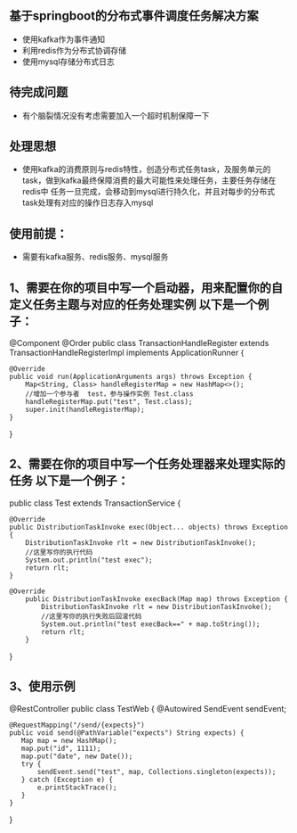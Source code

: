 ## 基于springboot的分布式事件调度任务解决方案
* 使用kafka作为事件通知
* 利用redis作为分布式协调存储
* 使用mysql存储分布式日志

## 待完成问题
* 有个脑裂情况没有考虑需要加入一个超时机制保障一下


## 处理思想
* 使用kafka的消费原则与redis特性，创造分布式任务task，及服务单元的task，做到kafka最终保障消费的最大可能性来处理任务，主要任务存储在redis中
 任务一旦完成，会移动到mysql进行持久化，并且对每步的分布式task处理有对应的操作日志存入mysql

## 使用前提：
* 需要有kafka服务、redis服务、mysql服务

##  1、需要在你的项目中写一个启动器，用来配置你的自定义任务主题与对应的任务处理实例 以下是一个例子：

@Component
@Order
public class TransactionHandleRegister extends TransactionHandleRegisterImpl implements ApplicationRunner {

    @Override
    public void run(ApplicationArguments args) throws Exception {
        Map<String, Class> handleRegisterMap = new HashMap<>();
        //增加一个参与者  test，参与操作实例 Test.class
        handleRegisterMap.put("test", Test.class);
        super.init(handleRegisterMap);
    }
}

##  2、需要在你的项目中写一个任务处理器来处理实际的任务 以下是一个例子：

public class Test extends TransactionService {

    @Override
    public DistributionTaskInvoke exec(Object... objects) throws Exception {
        DistributionTaskInvoke rlt = new DistributionTaskInvoke();
        //这里写你的执行代码
        System.out.println("test exec");
        return rlt;
    }
    
    @Override
        public DistributionTaskInvoke execBack(Map map) throws Exception {
            DistributionTaskInvoke rlt = new DistributionTaskInvoke();
            //这里写你的执行失败后回滚代码
            System.out.println("test execBack==" + map.toString());
            return rlt;
        }
}
##  3、使用示例
@RestController
public class TestWeb {
    @Autowired
    SendEvent sendEvent;

    @RequestMapping("/send/{expects}")
    public void send(@PathVariable("expects") String expects) {
       Map map = new HashMap();
       map.put("id", 1111);
       map.put("date", new Date());
       try {
           sendEvent.send("test", map, Collections.singleton(expects));
       } catch (Exception e) {
           e.printStackTrace();
       }
    }
}